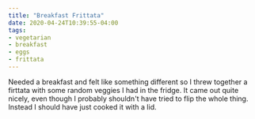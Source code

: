 ```yaml
---
title: "Breakfast Frittata"
date: 2020-04-24T10:39:55-04:00
tags:
- vegetarian
- breakfast
- eggs
- frittata
---
```


Needed a breakfast and felt like something different so I threw together a firttata with some random veggies I had in the fridge. It came out quite nicely, even though I probably shouldn't have tried to flip the whole thing. Instead I should have just cooked it with a lid.



